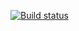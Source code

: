 [![Build status](https://ci.appveyor.com/api/projects/status/1p262hvcym7h1ca0/branch/main?svg=true)](https://ci.appveyor.com/project/ElizavetaKhmel/postmanecho-etpoc/branch/main)
